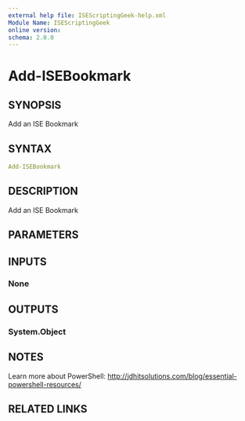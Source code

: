 ```yaml
---
external help file: ISEScriptingGeek-help.xml
Module Name: ISEScriptingGeek
online version:
schema: 2.0.0
---
```


# Add-ISEBookmark

## SYNOPSIS

Add an ISE Bookmark

## SYNTAX

```yaml
Add-ISEBookmark
```

## DESCRIPTION

Add an ISE Bookmark

## PARAMETERS

## INPUTS

### None

## OUTPUTS

### System.Object

## NOTES

Learn more about PowerShell: http://jdhitsolutions.com/blog/essential-powershell-resources/

## RELATED LINKS
